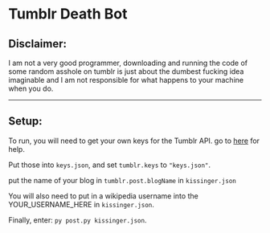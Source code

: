 # Tumblr Death Bot

## Disclaimer:

I am not a very good programmer, downloading and running the code of some random asshole on tumblr is just about the dumbest fucking idea imaginable and I am not responsible for what happens to your machine when you do.

---

## Setup:

To run, you will need to get your own keys for the Tumblr API. go to [here](https://www.tumblr.com/docs/en/api/v2) for help.

Put those into `keys.json`, and set `tumblr.keys` to `"keys.json"`.  

put the name of your blog in `tumblr.post.blogName` in `kissinger.json`

You will also need to put in a wikipedia username into the YOUR_USERNAME_HERE in `kissinger.json`.

Finally, enter: `py post.py kissinger.json`.
